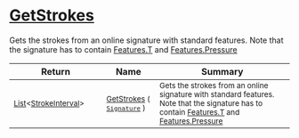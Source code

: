 # [GetStrokes](./StrokeHelper-100663404.md)

Gets the strokes from an online signature with standard features. Note that  the signature has to contain [Features.T](https://github.com/hargitomi97/sigstat/blob/master/docs/md/SigStat/Common/Features.md) and [Features.Pressure](https://github.com/hargitomi97/sigstat/blob/master/docs/md/SigStat/Common/Features.md)

| Return | Name | Summary | 
| --- | --- | --- | 
| <sub>[List](https://docs.microsoft.com/en-us/dotnet/api/System.Collections.Generic.List-1)\<[StrokeInterval](./../StrokeInterval.md)></sub><img width=200/>| <sub>[GetStrokes](./StrokeHelper-100663404.md) ( [`Signature`](./../Signature.md) )</sub>| <sub>Gets the strokes from an online signature with standard features. Note that  the signature has to contain [Features.T](https://github.com/hargitomi97/sigstat/blob/master/docs/md/SigStat/Common/Features.md) and [Features.Pressure](https://github.com/hargitomi97/sigstat/blob/master/docs/md/SigStat/Common/Features.md)</sub><img width=200/>| <br>


